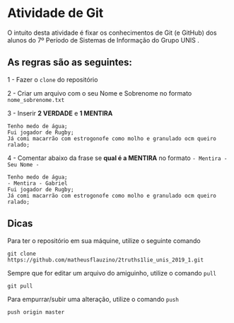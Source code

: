 # Atividade de Git

O intuito desta atividade é fixar os conhecimentos de Git (e GitHub) dos alunos do 7º Período de Sistemas de Informação do Grupo UNIS . 

## As regras são as seguintes: 
1 - Fazer o ```clone``` do repositório 

2 - Criar um arquivo com o seu Nome e Sobrenome no formato ```nome_sobrenome.txt```

3 - Inserir **2 VERDADE** e **1 MENTIRA**

~~~~
Tenho medo de água;
Fui jogador de Rugby;
Já comi macarrão com estrogonofe como molho e granulado ocm queiro ralado;
~~~~

4 - Comentar abaixo da frase se **qual é a MENTIRA** no formato ``` - Mentira - Seu Nome - ```
~~~~
Tenho medo de água;
- Mentira - Gabriel
Fui jogador de Rugby;
Já comi macarrão com estrogonofe como molho e granulado ocm queiro ralado;
~~~~

## Dicas

Para ter o repositório em sua máquine, utilize o seguinte comando
```console
git clone https://github.com/matheusflauzino/2truths1lie_unis_2019_1.git
```

Sempre que for editar um arquivo do amiguinho, utilize o comando ```pull```
```console
git pull
```

Para empurrar/subir uma alteração, utilize o comando ```push```
```console
push origin master
```
